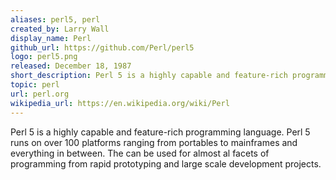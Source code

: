 ```yaml
---
aliases: perl5, perl
created_by: Larry Wall
display_name: Perl
github_url: https://github.com/Perl/perl5
logo: perl5.png
released: December 18, 1987
short_description: Perl 5 is a highly capable and feature-rich programming language.
topic: perl
url: perl.org
wikipedia_url: https://en.wikipedia.org/wiki/Perl
---
```

Perl 5 is a highly capable and feature-rich programming language. Perl 5 runs on over 100 platforms ranging from portables to mainframes and everything in between. The can be used for almost al facets of programming from rapid prototyping and large scale development projects.
